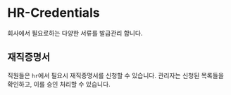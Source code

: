 # HR-Credentials
회사에서 필요로하는 다양한 서류를 발급관리 합니다.

## 재직증명서
직원들은 `hr`에서 필요시 재직증명서를 신청할 수 있습니다. 관리자는 신청된 목록들을 확인하고, 이를 승인 처리할 수 있습니다.


